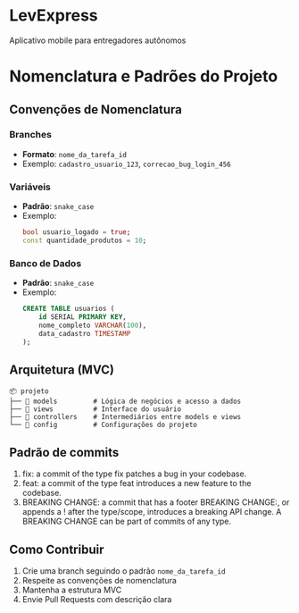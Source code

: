 # LevExpress
Aplicativo mobile para entregadores autônomos 

# Nomenclatura e Padrões do Projeto

## Convenções de Nomenclatura

### Branches
- **Formato**: `nome_da_tarefa_id`
- Exemplo: `cadastro_usuario_123`, `correcao_bug_login_456`

### Variáveis
- **Padrão**: `snake_case`
- Exemplo: 
  ```dart
  bool usuario_logado = true;
  const quantidade_produtos = 10;
  ```

### Banco de Dados
- **Padrão**: `snake_case`
- Exemplo:
  ```sql
  CREATE TABLE usuarios (
      id SERIAL PRIMARY KEY,
      nome_completo VARCHAR(100),
      data_cadastro TIMESTAMP
  );
  ```

## Arquitetura (MVC)
```
📦 projeto
├── 📂 models         # Lógica de negócios e acesso a dados
├── 📂 views          # Interface do usuário
├── 📂 controllers    # Intermediários entre models e views
└── 📂 config         # Configurações do projeto
```

## Padrão de commits
1. fix: a commit of the type fix patches a bug in your codebase.
2. feat: a commit of the type feat introduces a new feature to the codebase.
3. BREAKING CHANGE: a commit that has a footer BREAKING CHANGE:, or appends a ! after the type/scope, introduces a breaking API change. A BREAKING CHANGE can be part of commits of any type.


## Como Contribuir
1. Crie uma branch seguindo o padrão `nome_da_tarefa_id`
2. Respeite as convenções de nomenclatura
3. Mantenha a estrutura MVC
4. Envie Pull Requests com descrição clara
